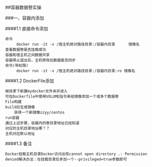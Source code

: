 ##容器数据卷实操

###一、容器内添加

####1.1 直接命令添加

    命令
    	 docker run -it -v /宿主机绝对路径目录:/容器内目录      镜像名
    查看数据卷是否挂载成功
    容器和宿主机之间数据共享
    容器停止退出后，主机修改后数据是否同步
    命令(带权限)
    	 docker run -it -v /宿主机绝对路径目录:/容器内目录:ro 镜像名

####1.2 DockerFile添加

    根目录下新建mydocker文件夹并进入
    可在Dockerfile中使用VOLUME指令来给镜像添加一个或多个数据卷
    File构建
    build后生成镜像
    	获得一个新镜像zzyy/centos
    run容器
    通过上述步骤，容器内的卷目录地址已经知道
    对应的主机目录地址哪？？
    主机对应默认地址
  
####1.3 备注

    Docker挂载主机目录Docker访问出现cannot open directory .: Permission denied解决办法：在挂载目录后多加一个--privileged=true参数即可
